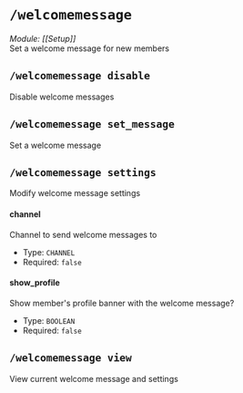 # `/welcomemessage`
*Module: [[Setup]]*<br>
Set a welcome message for new members
## `/welcomemessage disable`
Disable welcome messages

## `/welcomemessage set_message`
Set a welcome message

## `/welcomemessage settings`
Modify welcome message settings
#### channel
Channel to send welcome messages to
- Type: `CHANNEL`
- Required: `false`
#### show_profile
Show member's profile banner with the welcome message?
- Type: `BOOLEAN`
- Required: `false`
## `/welcomemessage view`
View current welcome message and settings
